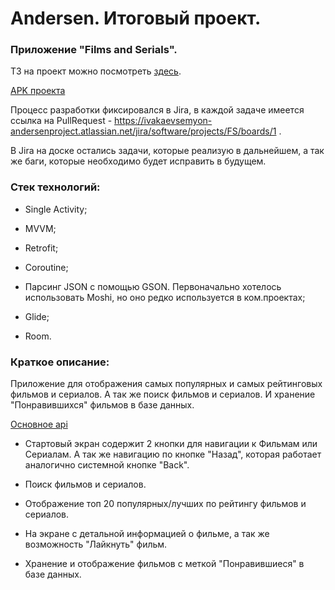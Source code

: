 # Andersen. Итоговый проект.

### Приложение "Films and Serials".

ТЗ на проект можно посмотреть [здесь](/files/ТЗ_Курсовой_проект_Ивакаев.docx).

[APK проекта](/files/app-debug.apk) 

Процесс разработки фиксировался в Jira, в каждой задаче имеется ссылка на PullRequest - https://ivakaevsemyon-andersenproject.atlassian.net/jira/software/projects/FS/boards/1 .

В Jira на доске остались задачи, которые реализую в дальнейшем, а так же баги, которые необходимо будет исправить в будущем.

### Стек технологий:

 - Single Activity;
   
 - MVVM;
   
 - Retrofit;
   
 - Coroutine;
   
 - Парсинг JSON с помощью GSON. Первоначально хотелось использовать Moshi, но оно редко используется в ком.проектах;
   
 - Glide;
   
 - Room.

### Краткое описание:

Приложение для отображения самых популярных и самых рейтинговых фильмов и сериалов. А так же поиск фильмов и сериалов.
И хранение "Понравившихся" фильмов в базе данных.

[Основное api](https://developers.themoviedb.org/)

 - Стартовый экран содержит 2 кнопки для навигации к Фильмам или Сериалам. А так же навигацию по кнопке "Назад", которая
работает аналогично системной кнопке "Back".
   
 - Поиск фильмов и сериалов.

 - Отображение топ 20 популярных/лучших по рейтингу фильмов и сериалов.

 - На экране с детальной информацией о фильме, а так же возможность "Лайкнуть" фильм.

 - Хранение и отображение фильмов с меткой "Понравившиеся" в базе данных.
   




